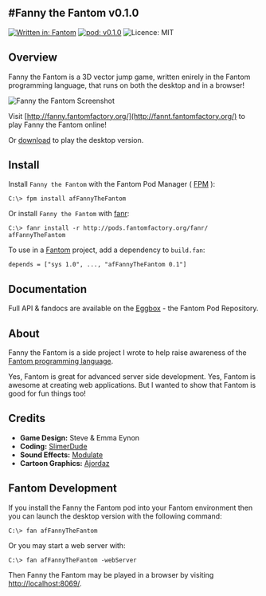 #Fanny the Fantom v0.1.0
---
[![Written in: Fantom](http://img.shields.io/badge/written%20in-Fantom-lightgray.svg)](http://fantom-lang.org/)
[![pod: v0.1.0](http://img.shields.io/badge/pod-v0.1.0-yellow.svg)](http://www.fantomfactory.org/pods/afFannyTheFantom)
![Licence: MIT](http://img.shields.io/badge/licence-MIT-blue.svg)

## Overview

Fanny the Fantom is a 3D vector jump game, written enirely in the Fantom programming language, that runs on both the desktop and in a browser!

![Fanny the Fantom Screenshot](http://pods.fantomfactory.org/pods/afFannyTheFantom/doc/screenshot.jpg)

Visit [http://fanny.fantomfactory.org/](http://fannt.fantomfactory.org/) to play Fanny the Fantom online!

Or [download](https://bitbucket.org/AlienFactory/affannythefantom/downloads) to play the desktop version.

## Install

Install `Fanny the Fantom` with the Fantom Pod Manager ( [FPM](http://pods.fantomfactory.org/pods/afFpm) ):

    C:\> fpm install afFannyTheFantom

Or install `Fanny the Fantom` with [fanr](http://fantom.org/doc/docFanr/Tool.html#install):

    C:\> fanr install -r http://pods.fantomfactory.org/fanr/ afFannyTheFantom

To use in a [Fantom](http://fantom-lang.org/) project, add a dependency to `build.fan`:

    depends = ["sys 1.0", ..., "afFannyTheFantom 0.1"]

## Documentation

Full API & fandocs are available on the [Eggbox](http://eggbox.fantomfactory.org/pods/afFannyTheFantom/) - the Fantom Pod Repository.

## About

Fanny the Fantom is a side project I wrote to help raise awareness of the [Fantom programming language](http://fantom-lang.org/).

Yes, Fantom is great for advanced server side development. Yes, Fantom is awesome at creating web applications. But I wanted to show that Fantom is good for fun things too!

## Credits

- **Game Design:**  Steve & Emma Eynon
- **Coding:**  [SlimerDude](http://www.alienfactory.co.uk/)
- **Sound Effects:**  [Modulate](https://web.facebook.com/Modulate/)
- **Cartoon Graphics:**  [Ajordaz](https://www.fiverr.com/ajordaz)

## Fantom Development

If you install the Fanny the Fantom pod into your Fantom environment then you can launch the desktop version with the following command:

    C:\> fan afFannyTheFantom

Or you may start a web server with:

    C:\> fan afFannyTheFantom -webServer

Then Fanny the Fantom may be played in a browser by visiting [http://localhost:8069/](http://localhost:8069/).

